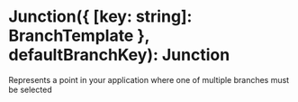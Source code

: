 # Junction({ [key: string]: BranchTemplate }, defaultBranchKey): Junction

Represents a point in your application where one of multiple branches must be selected
